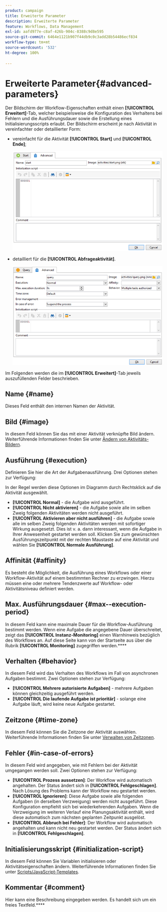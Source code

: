 ```yaml
---
product: campaign
title: Erweiterte Parameter
description: Erweiterte Parameter
feature: Workflows, Data Management
exl-id: aafd977e-c8af-426b-904c-8388c9d8e595
source-git-commit: 6464e1121b907f44db9c0c3add28b54486ecf834
workflow-type: tm+mt
source-wordcount: '532'
ht-degree: 100%

---
```


# Erweiterte Parameter{#advanced-parameters}



Der Bildschirm der Workflow-Eigenschaften enthält einen **[!UICONTROL Erweitert]**-Tab, welcher beispielsweise die Konfiguration des Verhaltens bei Fehlern und die Ausführungsdauer sowie die Erstellung eines Initialisierungsscripts erlaubt. Der Bildschirm erscheint je nach Aktivität in vereinfachter oder detaillierter Form:

* vereinfacht für die Aktivität **[!UICONTROL Start]** und **[!UICONTROL Ende]**;

  ![](assets/wf-advanced-basic.png)

* detailliert für die **[!UICONTROL Abfrageaktivität]**.

  ![](assets/wf-advanced-full.png)

Im Folgenden werden die im **[!UICONTROL Erweitert]**-Tab jeweils auszufüllenden Felder beschrieben.

## Name {#name}

Dieses Feld enthält den internen Namen der Aktivität.

## Bild {#image}

In diesem Feld können Sie das mit einer Aktivität verknüpfte Bild ändern. Weiterführende Informationen finden Sie unter [Ändern von Aktivitäts-Bildern](change-activity-images.md).

## Ausführung {#execution}

Definieren Sie hier die Art der Aufgabenausführung. Drei Optionen stehen zur Verfügung:

In der Regel werden diese Optionen im Diagramm durch Rechtsklick auf die Aktivität ausgewählt.

* **[!UICONTROL Normal]** - die Aufgabe wird ausgeführt.
* **[!UICONTROL Nicht aktivieren]** - die Aufgabe sowie alle im selben Zweig folgenden Aktivitäten werden nicht ausgeführt.
* **[!UICONTROL Aktivieren aber nicht ausführen]** - die Aufgabe sowie alle im selben Zweig folgenden Aktivitäten werden mit sofortiger Wirkung ausgesetzt. Dies ist v. a. dann interessant, wenn die Aufgabe in Ihrer Anwesenheit gestartet werden soll. Klicken Sie zum gewünschten Ausführungszeitpunkt mit der rechten Maustaste auf eine Aktivität und wählen Sie **[!UICONTROL Normale Ausführung]**.

## Affinität {#affinity}

Es besteht die Möglichkeit, die Ausführung eines Workflows oder einer Workflow-Aktivität auf einem bestimmten Rechner zu erzwingen. Hierzu müssen eine oder mehrere Tendenzwerte auf Workflow- oder Aktivitätsniveau definiert werden.


## Max. Ausführungsdauer {#max--execution-period}

In diesem Feld kann eine maximale Dauer für die Workflow-Ausführung bestimmt werden. Wenn eine Aufgabe die angegebene Dauer überschreitet, zeigt das **[!UICONTROL Instanz-Monitoring]** einen Warnhinweis bezüglich des Workflows an. Auf diese Seite kann von der Startseite aus über die Rubrik **[!UICONTROL Monitoring]** zugegriffen werden.****

## Verhalten {#behavior}

In diesem Feld wird das Verhalten des Workflows im Fall von asynchronen Aufgaben bestimmt. Zwei Optionen stehen zur Verfügung:

* **[!UICONTROL Mehrere autorisierte Aufgaben]** - mehrere Aufgaben können gleichzeitig ausgeführt werden.
* **[!UICONTROL Die laufende Aufgabe ist prioritär]** - solange eine Aufgabe läuft, wird keine neue Aufgabe gestartet.

## Zeitzone {#time-zone}

In diesem Feld können Sie die Zeitzone der Aktivität auswählen. Weiterführende Informationen finden Sie unter [Verwalten von Zeitzonen](managing-time-zones.md).

## Fehler {#in-case-of-errors}

In diesem Feld wird angegeben, wie mit Fehlern bei der Aktivität umgegangen werden soll. Zwei Optionen stehen zur Verfügung:

* **[!UICONTROL Prozess aussetzen]**: Der Workflow wird automatisch angehalten. Der Status ändert sich in **[!UICONTROL Fehlgeschlagen]**. Nach Lösung des Problems kann der Workflow neu gestartet werden.
* **[!UICONTROL Ignorieren]**: Diese Aufgabe sowie alle folgenden Aufgaben (in derselben Verzweigung) werden nicht ausgeführt. Diese Konfiguration empfiehlt sich bei wiederkehrenden Aufgaben. Wenn die Verzweigung im weiteren Verlauf eine Planungsaktivität enthält, wird diese automatisch zum nächsten geplanten Zeitpunkt ausgelöst.
* **[!UICONTROL Abbruch bei Fehler]**: Der Workflow wird automatisch angehalten und kann nicht neu gestartet werden. Der Status ändert sich in **[!UICONTROL Fehlgeschlagen]**.

## Initialisierungsskript {#initialization-script}

In diesem Feld können Sie Variablen initialisieren oder Aktivitätseigenschaften ändern. Weiterführende Informationen finden Sie unter [Scripts/JavaScript-Templates](javascript-scripts-and-templates.md).

## Kommentar {#comment}

Hier kann eine Beschreibung eingegeben werden. Es handelt sich um ein freies Textfeld.****
